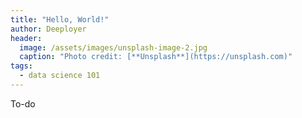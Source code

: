 ```yaml
---
title: "Hello, World!"
author: Deeployer
header:
  image: /assets/images/unsplash-image-2.jpg
  caption: "Photo credit: [**Unsplash**](https://unsplash.com)"
tags: 
  - data science 101
---
```


To-do
